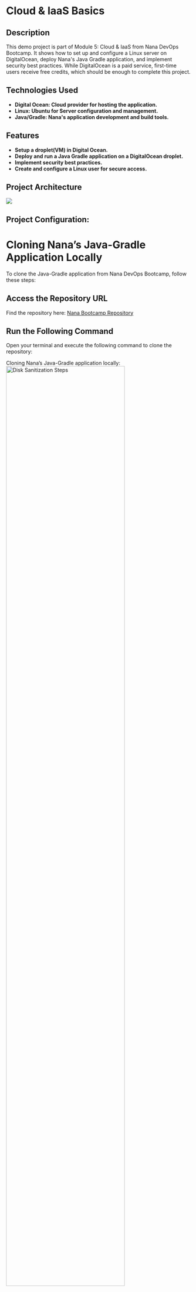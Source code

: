 <h1> Cloud & IaaS Basics </h1>

<h2>Description</h2>
This demo project is part of Module 5: Cloud & IaaS from Nana DevOps Bootcamp. It shows how to set up and configure a Linux server on DigitalOcean, deploy Nana's Java Gradle application, and implement security best practices.
While DigitalOcean is a paid service, first-time users receive free credits, which should be enough to complete this project.

<br />

<h2>Technologies Used </h2>

- <b>Digital Ocean: Cloud provider for hosting the application.</b>
- <b>Linux: Ubuntu for Server configuration and management.</b>
- <b>Java/Gradle: Nana's application development and build tools.</b>


<h2>Features </h2>

- <b>Setup a droplet(VM) in Digital Ocean.</b>
- <b>Deploy and run a Java Gradle application on a DigitalOcean droplet.</b>
- <b>Implement security best practices.</b>
- <b>Create and configure a Linux user for secure access.</b>

<h2>Project Architecture </h2>
<img src="https://github.com/lala-la-flaca/deploy-java-app-digitalocean/blob/main/resources/Img/DigitalOcean_Java_App_Architecture.png"/>



<h2>Project Configuration:</h2>

# Cloning Nana’s Java-Gradle Application Locally

To clone the Java-Gradle application from Nana DevOps Bootcamp, follow these steps:

## Access the Repository URL
Find the repository here: [Nana Bootcamp Repository](https://github.com/your-repository-url)

## Run the Following Command
Open your terminal and execute the following command to clone the repository:



<p align="left">
Cloning Nana’s Java-Gradle application locally: <br/>
<img src="https://i.imgur.com/62TgaWL.png" height="80%" width="80%" alt="Disk Sanitization Steps"/>
<br />
<br />
Select the disk:  <br/>
<img src="https://i.imgur.com/tcTyMUE.png" height="80%" width="80%" alt="Disk Sanitization Steps"/>
<br />
<br />
Enter the number of passes: <br/>
<img src="https://i.imgur.com/nCIbXbg.png" height="80%" width="80%" alt="Disk Sanitization Steps"/>
<br />
<br />
Confirm your selection:  <br/>
<img src="https://i.imgur.com/cdFHBiU.png" height="80%" width="80%" alt="Disk Sanitization Steps"/>
<br />
<br />
Wait for process to complete (may take some time):  <br/>
<img src="https://i.imgur.com/JL945Ga.png" height="80%" width="80%" alt="Disk Sanitization Steps"/>
<br />
<br />
Sanitization complete:  <br/>
<img src="https://i.imgur.com/K71yaM2.png" height="80%" width="80%" alt="Disk Sanitization Steps"/>
<br />
<br />
Observe the wiped disk:  <br/>
<img src="https://i.imgur.com/AeZkvFQ.png" height="80%" width="80%" alt="Disk Sanitization Steps"/>
</p>

<!--
 ```diff
- text in red
+ text in green
! text in orange
# text in gray
@@ text in purple (and bold)@@
`` --!>

























# Java-React Example

An example of how to use JS frontend to consume an endpoint written in Java.

## Frontend technologies

- [React](https://facebook.github.io/react/) - UI Library
- [Redux](http://redux.js.org/) - State container

## Additional information

This project is a part of a [presentation](https://docs.google.com/presentation/d/1-yZhsM43cyWWDVn6EUtK_wc39FAv-19_jwsKXlTe2o8/edit?usp=sharing)

Related projects:

- [react-intro](https://github.com/mendlik/react-intro) - Introduction to react and redux.
- [java-webpack-example](https://github.com/mendlik/java-webpack-example) - Advanced example showing how to use a module bundler in  a Java project.

Tip: [How to enable LiveReload in IntelliJ](http://stackoverflow.com/a/35895848/2284884)

<hr/>
Original project can be found here: https://github.com/pmendelski/java-react-example 
